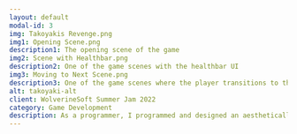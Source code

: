```yaml
---
layout: default
modal-id: 3
img: Takoyakis Revenge.png
img1: Opening Scene.png
description1: The opening scene of the game
img2: Scene with Healthbar.png
description2: One of the game scenes with the healthbar UI
img3: Moving to Next Scene.png
description3: One of the game scenes where the player transitions to the next scene
alt: takoyaki-alt
client: WolverineSoft Summer Jam 2022
category: Game Development
description: As a programmer, I programmed and designed an aesthetically pleasing healthbar for the best user experience for users. My team won third place for the best game in WolverineSoft's 2022 Summer Game Jam for aesthetically pleasing visuals, engaging gameplay, and memorable music.
---
```

